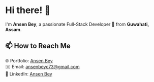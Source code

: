 # Hi there! 👋
I'm **Ansen Bey**, a passionate Full-Stack Developer 🚀 from **Guwahati, Assam**.

## 📫 How to Reach Me
🌐 Portfolio: [Ansen Bey](https://www.ansenbey.com)  
✉️ Email: [ansenbeyc73@gmail.com](mailto:ansenbeyc73@gmail.com)  
💼 LinkedIn: [Ansen Bey](https://www.linkedin.com/in/ansen-bey-b27977209/)
